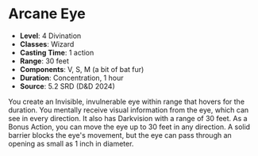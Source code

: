 # Arcane Eye

- **Level**: 4 Divination
- **Classes**: Wizard
- **Casting Time**: 1 action
- **Range**: 30 feet
- **Components**: V, S, M (a bit of bat fur)
- **Duration**: Concentration, 1 hour
- **Source**: 5.2 SRD (D&D 2024)

You create an Invisible, invulnerable eye within range that hovers for the duration. You mentally receive visual information from the eye, which can see in every direction. It also has Darkvision with a range of 30 feet. As a Bonus Action, you can move the eye up to 30 feet in any direction. A solid barrier blocks the eye's movement, but the eye can pass through an opening as small as 1 inch in diameter.

